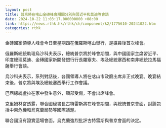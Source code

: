 ```yaml
---
layout: post
title: 普京將在喀山金磚峰會期間分別與習近平和莫迪等會談
date: 2024-10-22 11:03:17.000000000 +08:00
link: https://news.rthk.hk/rthk/ch/component/k2/1775610-20241022.htm
categories: rthk
---
```


金磚國家領導人峰會今日至星期四在俄羅斯喀山舉行，是擴員後首次峰會。

俄羅斯總統助理烏沙科夫表示，總統普京將於峰會期間，與中國國家主席習近平、印度總理莫迪、金磚國家新開發銀行行長羅塞夫、埃及總統塞西和南非總統拉馬福薩舉行會談。

烏沙科夫表示，系列對話後，各國領導人將在喀山市政廳出席非正式晚宴。晚宴結束後，普京將與埃及總統塞西舉行工作會議。

巴西總統盧拉在家中發生意外，頸部受傷，不會出席峰會。

克里姆林宮透露，聯合國秘書長古特雷斯將在峰會期間，與總統普京會面，討論包括中東危機和烏克蘭局勢等國際議題。

聯合國沒有證實這場會面，烏克蘭強烈批評古特雷斯與普京會面的決定。
